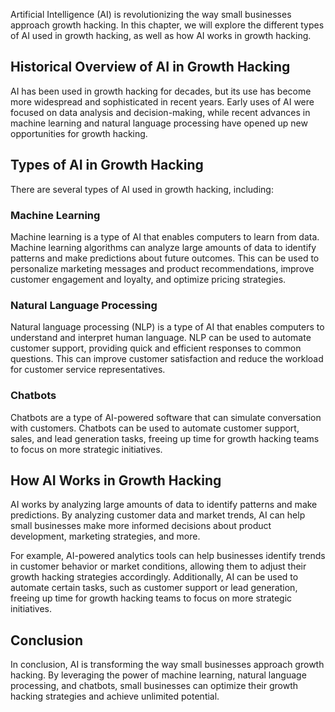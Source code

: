 
Artificial Intelligence (AI) is revolutionizing the way small businesses approach growth hacking. In this chapter, we will explore the different types of AI used in growth hacking, as well as how AI works in growth hacking.

Historical Overview of AI in Growth Hacking
-------------------------------------------

AI has been used in growth hacking for decades, but its use has become more widespread and sophisticated in recent years. Early uses of AI were focused on data analysis and decision-making, while recent advances in machine learning and natural language processing have opened up new opportunities for growth hacking.

Types of AI in Growth Hacking
-----------------------------

There are several types of AI used in growth hacking, including:

### Machine Learning

Machine learning is a type of AI that enables computers to learn from data. Machine learning algorithms can analyze large amounts of data to identify patterns and make predictions about future outcomes. This can be used to personalize marketing messages and product recommendations, improve customer engagement and loyalty, and optimize pricing strategies.

### Natural Language Processing

Natural language processing (NLP) is a type of AI that enables computers to understand and interpret human language. NLP can be used to automate customer support, providing quick and efficient responses to common questions. This can improve customer satisfaction and reduce the workload for customer service representatives.

### Chatbots

Chatbots are a type of AI-powered software that can simulate conversation with customers. Chatbots can be used to automate customer support, sales, and lead generation tasks, freeing up time for growth hacking teams to focus on more strategic initiatives.

How AI Works in Growth Hacking
------------------------------

AI works by analyzing large amounts of data to identify patterns and make predictions. By analyzing customer data and market trends, AI can help small businesses make more informed decisions about product development, marketing strategies, and more.

For example, AI-powered analytics tools can help businesses identify trends in customer behavior or market conditions, allowing them to adjust their growth hacking strategies accordingly. Additionally, AI can be used to automate certain tasks, such as customer support or lead generation, freeing up time for growth hacking teams to focus on more strategic initiatives.

Conclusion
----------

In conclusion, AI is transforming the way small businesses approach growth hacking. By leveraging the power of machine learning, natural language processing, and chatbots, small businesses can optimize their growth hacking strategies and achieve unlimited potential.
